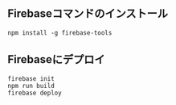 ## Firebaseコマンドのインストール
`npm install -g firebase-tools`

## Firebaseにデプロイ
```firebase login
firebase init
npm run build
firebase deploy
```
